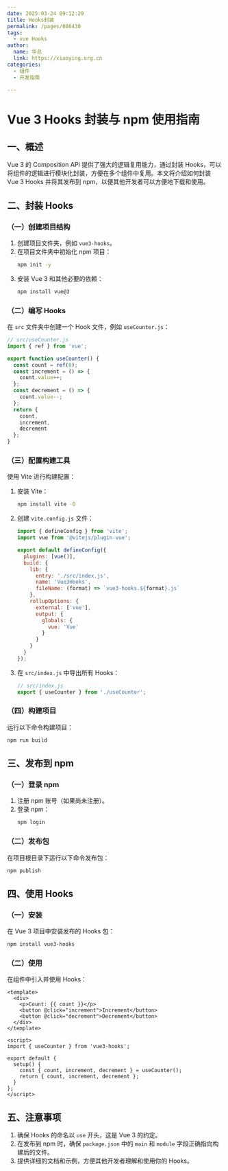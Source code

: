 ```yaml
---
date: 2025-03-24 09:12:29
title: Hooks封装
permalink: /pages/086430
tags:
  - vue Hooks
author:
  name: 华总
  link: https://xiaoying.org.cn
categories:
  - 组件
  - 开发指南

---
```






# Vue 3 Hooks 封装与 npm 使用指南

## 一、概述

Vue 3 的 Composition API 提供了强大的逻辑复用能力，通过封装 Hooks，可以将组件的逻辑进行模块化封装，方便在多个组件中复用。本文将介绍如何封装 Vue 3 Hooks 并将其发布到 npm，以便其他开发者可以方便地下载和使用。

## 二、封装 Hooks

### （一）创建项目结构

1. 创建项目文件夹，例如 `vue3-hooks`。
2. 在项目文件夹中初始化 npm 项目：
   ```bash
   npm init -y
   ```
3. 安装 Vue 3 和其他必要的依赖：
   ```bash
   npm install vue@3
   ```

### （二）编写 Hooks

在 `src` 文件夹中创建一个 Hook 文件，例如 `useCounter.js`：

```javascript
// src/useCounter.js
import { ref } from 'vue';

export function useCounter() {
  const count = ref(0);
  const increment = () => {
    count.value++;
  };
  const decrement = () => {
    count.value--;
  };
  return {
    count,
    increment,
    decrement
  };
}
```

### （三）配置构建工具

使用 Vite 进行构建配置：

1. 安装 Vite：
   ```bash
   npm install vite -D
   ```
2. 创建 `vite.config.js` 文件：
   ```javascript
   import { defineConfig } from 'vite';
   import vue from '@vitejs/plugin-vue';
   
   export default defineConfig({
     plugins: [vue()],
     build: {
       lib: {
         entry: './src/index.js',
         name: 'Vue3Hooks',
         fileName: (format) => `vue3-hooks.${format}.js`
       },
       rollupOptions: {
         external: ['vue'],
         output: {
           globals: {
             vue: 'Vue'
           }
         }
       }
     }
   });
   ```

3. 在 `src/index.js` 中导出所有 Hooks：
   ```javascript
   // src/index.js
   export { useCounter } from './useCounter';
   ```

### （四）构建项目

运行以下命令构建项目：
```bash
npm run build
```

## 三、发布到 npm

### （一）登录 npm

1. 注册 npm 账号（如果尚未注册）。
2. 登录 npm：
   ```bash
   npm login
   ```

### （二）发布包

在项目根目录下运行以下命令发布包：
```bash
npm publish
```

## 四、使用 Hooks

### （一）安装

在 Vue 3 项目中安装发布的 Hooks 包：
```bash
npm install vue3-hooks
```

### （二）使用

在组件中引入并使用 Hooks：

```vue
<template>
  <div>
    <p>Count: {{ count }}</p>
    <button @click="increment">Increment</button>
    <button @click="decrement">Decrement</button>
  </div>
</template>

<script>
import { useCounter } from 'vue3-hooks';

export default {
  setup() {
    const { count, increment, decrement } = useCounter();
    return { count, increment, decrement };
  }
};
</script>
```

## 五、注意事项

1. 确保 Hooks 的命名以 `use` 开头，这是 Vue 3 的约定。
2. 在发布到 npm 时，确保 `package.json` 中的 `main` 和 `module` 字段正确指向构建后的文件。
3. 提供详细的文档和示例，方便其他开发者理解和使用你的 Hooks。

